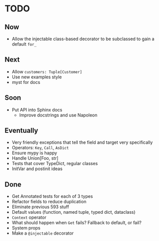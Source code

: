 # TODO

## Now

- Allow the injectable class-based decorator to be subclassed 
  to gain a default `for_`
  
## Next

- Allow `customers: Tuple[Customer]`
- Use new examples style
- myst for docs

## Soon

- Put API into Sphinx docs
  * Improve docstrings and use Napoleon


## Eventually

- Very friendly exceptions that tell the field and target very specifically
- Operators: `Key`, `Call`, `AsDict`
- Ensure mypy is happy
- Handle Union[Foo, str]
- Tests that cover TypeDict, regular classes
- InitVar and postinit ideas

## Done

- Get Annotated tests for each of 3 types
- Refactor fields to reduce duplication
- Eliminate previous 593 stuff
- Default values (function, named tuple, typed dict, dataclass)
- `Context` operator
- What should happen when `Get` fails? Fallback to default, or fail?
- System props
- Make a `@injectable` decorator
